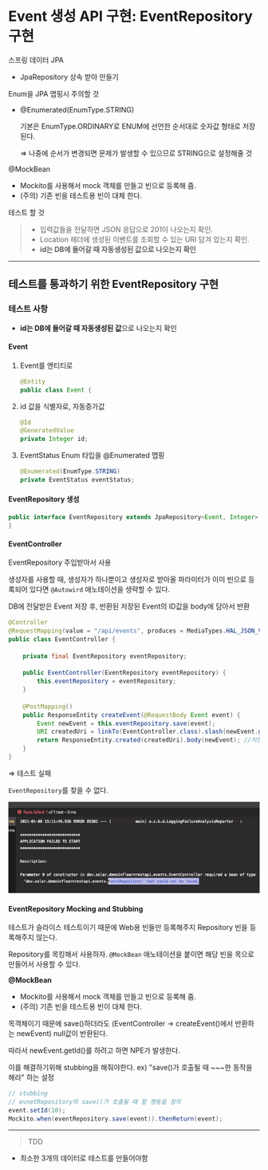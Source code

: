 # Event 생성 API 구현: EventRepository 구현

스프링 데이터 JPA

* JpaRepository 상속 받아 만들기

Enum을 JPA 맵핑시 주의할 것

* @Enumerated(EnumType.STRING)

  기본은 EnumType.ORDINARY로 ENUM에 선언한 순서대로 숫자값 형태로 저장된다. 

  ⇒ 나중에 순서가 변경되면 문제가 발생할 수 있으므로 STRING으로 설정해줄 것

@MockBean

* Mockito를 사용해서 mock 객체를 만들고 빈으로 등록해 줌.
* (주의) 기존 빈을 테스트용 빈이 대체 한다.

테스트 할 것

> * 입력값들을 전달하면 JSON 응답으로 201이 나오는지 확인.
> * Location 헤더에 생성된 이벤트를 조회할 수 있는 URI 담겨 있는지 확인.
> * **id는 DB에 들어갈 때 자동생성된 값으로 나오는지 확인**

---

## 테스트를 통과하기 위한 EventRepository 구현

### 테스트 사항

* **id는 DB에 들어갈 때 자동생성된 값**으로 나오는지 확인



#### Event

1. Event를 엔티티로

   ```java
   @Entity
   public class Event {
   ```

2. id 값을 식별자로, 자동증가값

   ```java
   @Id
   @GeneratedValue
   private Integer id;
   ```

3. EventStatus Enum 타입을 @Enumerated 맵핑

   ```java
   @Enumerated(EnumType.STRING)
   private EventStatus eventStatus;
   ```



#### EventRepository 생성

```java
public interface EventRepository extends JpaRepository<Event, Integer> {
}
```



#### EventController

EventRepository 주입받아서 사용

생성자를 사용할 때, 생성자가 하나뿐이고 생성자로 받아올 파라미터가 이미 빈으로 등록되어 있다면 `@Autowird` 애노테이션을 생략할 수 있다.

DB에 전달받은 Event 저장 후, 반환된 저장된 Event의 ID값을 body에 담아서 반환

```java
@Controller
@RequestMapping(value = "/api/events", produces = MediaTypes.HAL_JSON_VALUE)
public class EventController {

    private final EventRepository eventRepository;

    public EventController(EventRepository eventRepository) {
        this.eventRepository = eventRepository;
    }

    @PostMapping()
    public ResponseEntity createEvent(@RequestBody Event event) {
        Event newEvent = this.eventRepository.save(event);
        URI createdUri = linkTo(EventController.class).slash(newEvent.getId()).toUri(); // DB에 저장된 ID 값
        return ResponseEntity.created(createdUri).body(newEvent); //저장된 Event 정보 반환
    }
}
```



⇒ 테스트 실패

`EventRepository`를 찾을 수 없다.

![image-20210108151556179](images/image-20210108151556179.png)



#### EventRepository Mocking and Stubbing

테스트가 슬라이스 테스트이기 때문에 Web용 빈들만 등록해주지 Repository 빈을 등록해주지 않는다.

Repository를 목킹해서 사용하자. `@MockBean` 애노테이션을 붙이면 해당 빈을 목으로 만들어서 사용할 수 있다.

**@MockBean**

* Mockito를 사용해서 mock 객체를 만들고 빈으로 등록해 줌.
* (주의) 기존 빈을 테스트용 빈이 대체 한다.

 

목객체이기 때문에 save()하더라도 (EventController → createEvent()에서 반환하는 newEvent) null값이 반환된다. 

따라서 newEvent.getId()를 하려고 하면 NPE가 발생한다.

이를 해결하기위해 stubbing을 해줘야한다. ex) "save()가 호출될 때 ~~~한 동작을 해라" 하는 설정

```java
// stubbing
// evnetRepository의 save()가 호출될 때 할 행동을 정의
event.setId(10);
Mockito.when(eventRepository.save(event)).thenReturn(event);
```



---

> TDD

* 최소한 3개의 데이터로 테스트를 만들어야함





